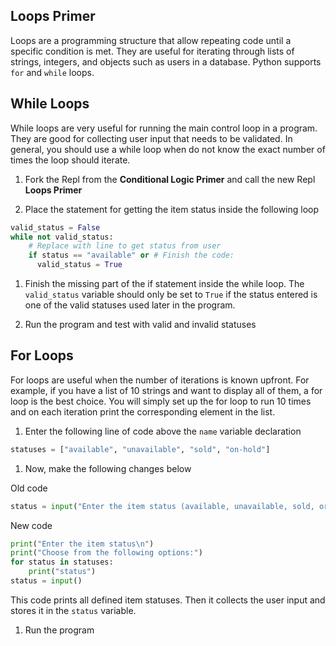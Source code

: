## Loops Primer
Loops are a programming structure that allow repeating code until a specific condition is met. They are useful for iterating through lists of strings, integers, and objects such as users in a database. Python supports `for` and `while` loops.

## While Loops
While loops are very useful for running the main control loop in a program. They are good for collecting user input that needs to be validated. In general, you should use a while loop when do not know the exact number of times the loop should iterate.

1. Fork the Repl from the **Conditional Logic Primer** and call the new Repl **Loops Primer**

1. Place the statement for getting the item status inside the following loop

  ```python
  valid_status = False
  while not valid_status:
      # Replace with line to get status from user
      if status == "available" or # Finish the code:
        valid_status = True
  ```

1. Finish the missing part of the if statement inside the while loop. The `valid_status` variable should only be set to `True` if the status entered is one of the valid statuses used later in the program.

1. Run the program and test with valid and invalid statuses

## For Loops
For loops are useful when the number of iterations is known upfront. For example, if you have a list of 10 strings and want to display all of them, a for loop is the best choice. You will simply set up the for loop to run 10 times and on each iteration print the corresponding element in the list.

1. Enter the following line of code above the `name` variable declaration

  ```python
  statuses = ["available", "unavailable", "sold", "on-hold"]
  ```

1. Now, make the following changes below

  Old code
  ```python
  status = input("Enter the item status (available, unavailable, sold, or on-hold):\n")
  ```

  New code
  ```python
  print("Enter the item status\n")
  print("Choose from the following options:")
  for status in statuses:
      print("status")
  status = input()
  ```
  This code prints all defined item statuses. Then it collects the user input and stores it in the `status` variable.
  
1. Run the program

